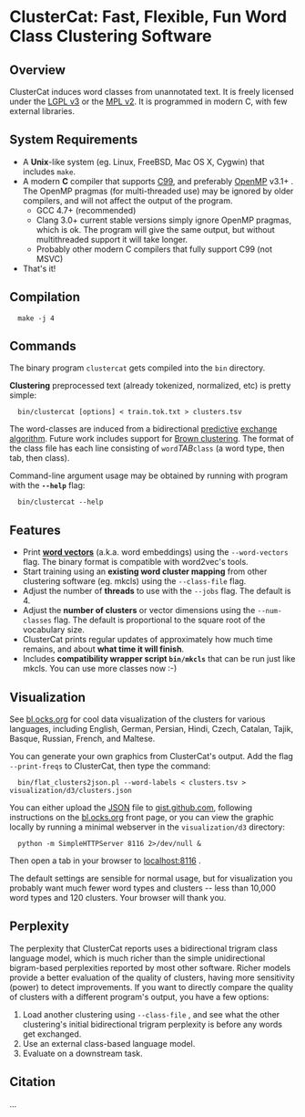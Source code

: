 
# ClusterCat: Fast, Flexible, Fun Word Class Clustering Software


## Overview

ClusterCat induces word classes from unannotated text.
It is freely licensed under the [LGPL v3][lgpl3] or the [MPL v2][mpl2].
It is programmed in modern C, with few external libraries.

## System Requirements
- A **Unix**-like system (eg. Linux, FreeBSD, Mac OS X, Cygwin) that includes `make`.
- A modern **C** compiler that supports [C99][], and preferably [OpenMP][] v3.1+ .
  The OpenMP pragmas (for multi-threaded use) may be ignored by older compilers, and will not affect the output of the program.
  - GCC 4.7+ (recommended)
  - Clang 3.0+  current stable versions simply ignore OpenMP pragmas, which is ok. The program will give the same output, but without multithreaded support it will take longer.
  - Probably other modern C compilers that fully support C99 (not MSVC)
- That's it!

## Compilation
      make -j 4

## Commands
The binary program `clustercat` gets compiled into the `bin` directory.

**Clustering** preprocessed text (already tokenized, normalized, etc) is pretty simple:

      bin/clustercat [options] < train.tok.txt > clusters.tsv

The word-classes are induced from a bidirectional [predictive][] [exchange algorithm][].
Future work includes support for [Brown clustering][].
The format of the class file has each line consisting of `word`*TAB*`class` (a word type, then tab, then class).

Command-line argument usage may be obtained by running with program with the **`--help`** flag:

      bin/clustercat --help

## Features
- Print **[word vectors][]** (a.k.a. word embeddings) using the `--word-vectors` flag.  The binary format is compatible with word2vec's tools.
- Start training using an **existing word cluster mapping** from other clustering software (eg. mkcls) using the `--class-file` flag.
- Adjust the number of **threads** to use with the `--jobs` flag.  The default is 4.
- Adjust the **number of clusters** or vector dimensions using the `--num-classes` flag. The default is proportional to the square root of the vocabulary size.
- ClusterCat prints regular updates of approximately how much time remains, and about **what time it will finish**.
- Includes **compatibility wrapper script ` bin/mkcls `** that can be run just like mkcls.  You can use more classes now :-)

## Visualization
See [bl.ocks.org][] for cool data visualization of the clusters for various languages, including English, German, Persian, Hindi, Czech, Catalan, Tajik, Basque, Russian, French, and Maltese.

You can generate your own graphics from ClusterCat's output.
Add the flag  `--print-freqs`  to ClusterCat, then type the command:

      bin/flat_clusters2json.pl --word-labels < clusters.tsv > visualization/d3/clusters.json

You can either upload the [JSON][] file to [gist.github.com][], following instructions on the [bl.ocks.org](http://bl.ocks.org) front page, or you can view the graphic locally by running a minimal webserver in the `visualization/d3` directory:

      python -m SimpleHTTPServer 8116 2>/dev/null &

Then open a tab in your browser to [localhost:8116](http://localhost:8116) .

The default settings are sensible for normal usage, but for visualization you probably want much fewer word types and clusters -- less than 10,000 word types and 120 clusters.
Your browser will thank you.

## Perplexity
The perplexity that ClusterCat reports uses a bidirectional trigram class language model, which is much richer than the simple unidirectional bigram-based perplexities reported by most other software.
Richer models provide a better evaluation of the quality of clusters, having more sensitivity (power) to detect improvements.
If you want to directly compare the quality of clusters with a different program's output, you have a few options:

1. Load another clustering using `--class-file` , and see what the other clustering's initial bidirectional trigram perplexity is before any words get exchanged.
2. Use an external class-based language model.
3. Evaluate on a downstream task.


## Citation
...

[lgpl3]: https://www.gnu.org/copyleft/lesser.html
[mpl2]: https://www.mozilla.org/MPL/2.0
[c99]: https://en.wikipedia.org/wiki/C99
[openmp]: https://en.wikipedia.org/wiki/OpenMP
[predictive]: https://www.aclweb.org/anthology/P/P08/P08-1086.pdf
[exchange algorithm]: http://citeseerx.ist.psu.edu/viewdoc/summary?doi=10.1.1.53.2354
[brown clustering]: https://en.wikipedia.org/wiki/Brown_clustering
[word vectors]: https://en.wikipedia.org/wiki/Word_embedding
[bl.ocks.org]: http://bl.ocks.org/jonsafari
[JSON]: https://en.wikipedia.org/wiki/JSON
[gist.github.com]: https://gist.github.com
